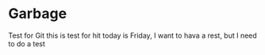 # Garbage
Test for Git
this is test for hit
today is Friday, I want to hava a rest, but I need to do a test 